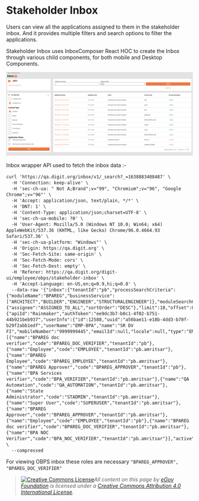 # Stakeholder Inbox

Users can view all the applications assigned to them in the stakeholder inbox. And it provides multiple filters and search options to filter the applications.

Stakeholder Inbox uses InboxComposer React HOC to create the Inbox through various child components, for both mobile and Desktop Components.

![](../../../../../.gitbook/assets/image-20211207-132308.png)

Inbox wrapper API used to fetch the inbox data :-

```
curl 'https://qa.digit.org/inbox/v1/_search?_=1638883408487' \
  -H 'Connection: keep-alive' \
  -H 'sec-ch-ua: " Not A;Brand";v="99", "Chromium";v="96", "Google Chrome";v="96"' \
  -H 'Accept: application/json, text/plain, */*' \
  -H 'DNT: 1' \
  -H 'Content-Type: application/json;charset=UTF-8' \
  -H 'sec-ch-ua-mobile: ?0' \
  -H 'User-Agent: Mozilla/5.0 (Windows NT 10.0; Win64; x64) AppleWebKit/537.36 (KHTML, like Gecko) Chrome/96.0.4664.93 Safari/537.36' \
  -H 'sec-ch-ua-platform: "Windows"' \
  -H 'Origin: https://qa.digit.org' \
  -H 'Sec-Fetch-Site: same-origin' \
  -H 'Sec-Fetch-Mode: cors' \
  -H 'Sec-Fetch-Dest: empty' \
  -H 'Referer: https://qa.digit.org/digit-ui/employee/obps/stakeholder-inbox' \
  -H 'Accept-Language: en-US,en;q=0.9,hi;q=0.8' \
  --data-raw '{"inbox":{"tenantId":"pb","processSearchCriteria":{"moduleName":"BPAREG","businessService":["ARCHITECT","BUILDER","ENGINEER","STRUCTURALENGINEER"]},"moduleSearchCriteria":{"assignee":"ASSIGNED_TO_ALL","sortOrder":"DESC"},"limit":10,"offset":0},"RequestInfo":{"apiId":"Rainmaker","authToken":"ee9dc3b7-b0c1-4f02-b751-44b921beb937","userInfo":{"id":12588,"uuid":"a56bae11-e18b-4dd3-b70f-b29f2abb1edf","userName":"EMP-BPA","name":"SR DV FI","mobileNumber":"9999999445","emailId":null,"locale":null,"type":"EMPLOYEE","roles":[{"name":"BPAREG doc verifier","code":"BPAREG_DOC_VERIFIER","tenantId":"pb"},{"name":"Employee","code":"EMPLOYEE","tenantId":"pb.amritsar"},{"name":"BPAREG Employee","code":"BPAREG_EMPLOYEE","tenantId":"pb.amritsar"},{"name":"BPAREG Approver","code":"BPAREG_APPROVER","tenantId":"pb"},{"name":"BPA Services verifier","code":"BPA_VERIFIER","tenantId":"pb.amritsar"},{"name":"QA Automation","code":"QA_AUTOMATION","tenantId":"pb.amritsar"},{"name":"State Administrator","code":"STADMIN","tenantId":"pb.amritsar"},{"name":"Super User","code":"SUPERUSER","tenantId":"pb.amritsar"},{"name":"BPAREG Approver","code":"BPAREG_APPROVER","tenantId":"pb.amritsar"},{"name":"Employee","code":"EMPLOYEE","tenantId":"pb"},{"name":"BPAREG doc verifier","code":"BPAREG_DOC_VERIFIER","tenantId":"pb.amritsar"},{"name":"BPA NOC Verifier","code":"BPA_NOC_VERIFIER","tenantId":"pb.amritsar"}],"active":true,"tenantId":"pb.amritsar","permanentCity":null}}}' \
  --compressed
```

For viewing OBPS inbox these roles are necessary `"BPAREG_APPROVER", "BPAREG_DOC_VERIFIER"`



> [![Creative Commons License](https://i.creativecommons.org/l/by/4.0/80x15.png)_​_](http://creativecommons.org/licenses/by/4.0/)_All content on this page by_ [_eGov Foundation_](https://egov.org.in/) _is licensed under a_ [_Creative Commons Attribution 4.0 International License_](http://creativecommons.org/licenses/by/4.0/)_._
